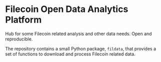 # Filecoin Open Data Analytics Platform

Hub for some Filecoin related analysis and other data needs. Open and reproducible.

The repository contains a small Python package, `fildata`, that provides a set of functions to download and process Filecoin related data.
